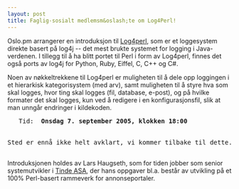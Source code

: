 ```yaml
---
layout: post
title: Faglig-sosialt medlemsm&oslash;te om Log4Perl!
---
```

<p>Oslo.pm arrangerer en introduksjon til <a href="http://search.cpan.org/~mschilli/Log-Log4perl-1.00/" title="Log4Perl på CPAN">Log4perl</a>, som er et loggesystem
direkte basert på log4j -- det mest brukte systemet for logging i
Java-verdenen. I tillegg til å ha blitt portet til Perl i form av
Log4perl, finnes det også ports av log4j for Python, Ruby, Eiffel,
C, C++ og C#.
</p>

<p>
Noen av nøkkeltrekkene til Log4perl er muligheten til å dele opp
loggingen i et hierarkisk kategorisystem (med arv), samt muligheten
til å styre hva som skal logges, hvor ting skal logges (fil, database,
e-post), og på hvilke formater det skal logges, kun ved å redigere i
en konfigurasjonsfil, slik at man unngår endringer i kildekoden.
</p>

<pre>
   Tid:  <strong>Onsdag 7. september 2005, klokken 18:00</strong>
<!--   Sted: <strong>Linpro AS, <a href="http://linpro.no/finn_oss">Wdm. Thranes gt. 98</a></strong>-->

Sted er ennå ikke helt avklart, vi kommer tilbake til dette.
<!--   Merk tid og sted! -->
</pre>


<p>Introduksjonen holdes av Lars Haugseth, som for tiden jobber som
senior systemutvikler i <a href="http://www.tinde.no/" title="Hjemmesiden til Tinde">Tinde ASA</a>, der hans oppgaver
bl.a. består av 
utvikling på et 100% Perl-basert rammeverk for annonseportaler.
</p>

<!--
<p>Foredraget vil vare i 1-2 timer, og etter det faglige vil vi forflytte
 oss til et av utestedene p&aring; Gr&uuml;nerl&oslash;kka for &aring;
 sosialisere. </p>
-->
